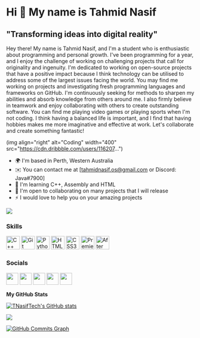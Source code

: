 Hi 👋 My name is Tahmid Nasif
=============================

"Transforming ideas into digital reality"
-----------------------------------------

Hey there! My name is Tahmid Nasif, and I'm a student who is enthusiastic about programming and personal growth. I've been programming for a year, and I enjoy the challenge of working on challenging projects that call for originality and ingenuity. I'm dedicated to working on open-source projects that have a positive impact because I think technology can be utilised to address some of the largest issues facing the world. You may find me working on projects and investigating fresh programming languages and frameworks on GitHub. I'm continuously seeking for methods to sharpen my abilities and absorb knowledge from others around me. I also firmly believe in teamwork and enjoy collaborating with others to create outstanding software. You can find me playing video games or playing sports when I'm not coding. I think having a balanced life is important, and I find that having hobbies makes me more imaginative and effective at work. Let's collaborate and create something fantastic!

(img align="right" alt="Coding" width="400" src="https://cdn.dribbble.com/users/116207...")

* 🌍  I'm based in Perth, Western Australia
* ✉️  You can contact me at [tahmidnasif.os@gmail.com or Discord: Java#7900]
* 🧠  I'm learning C++, Assembly and HTML
* 🤝  I'm open to collaborating on many projects that I will release
* ⚡  I would love to help you on your amazing projects

<a href="https://www.github.com/TNasifTech" target="_blank" rel="noreferrer"><img
src="https://img.shields.io/github/followers/TNasifTech?logo=github&style=for-the-badge&color=0891b2&labelColor=1c1917" /></a>
### Skills

<p align="left">
<a href="https://docs.microsoft.com/en-us/cpp/?view=msvc-170" target="_blank" rel="noreferrer"><img src="https://raw.githubusercontent.com/danielcranney/readme-generator/main/public/icons/skills/cplusplus-colored.svg" width="36" height="36" alt="C++" /></a>
<a href="https://git-scm.com/" target="_blank" rel="noreferrer"><img src="https://raw.githubusercontent.com/danielcranney/readme-generator/main/public/icons/skills/git-colored.svg" width="36" height="36" alt="Git" /></a>
<a href="https://www.python.org/" target="_blank" rel="noreferrer"><img src="https://raw.githubusercontent.com/danielcranney/readme-generator/main/public/icons/skills/python-colored.svg" width="36" height="36" alt="Python" /></a>
<a href="https://developer.mozilla.org/en-US/docs/Glossary/HTML5" target="_blank" rel="noreferrer"><img src="https://raw.githubusercontent.com/danielcranney/readme-generator/main/public/icons/skills/html5-colored.svg" width="36" height="36" alt="HTML5" /></a>
<a href="https://www.w3.org/TR/CSS/#css" target="_blank" rel="noreferrer"><img src="https://raw.githubusercontent.com/danielcranney/readme-generator/main/public/icons/skills/css3-colored.svg" width="36" height="36" alt="CSS3" /></a>
<a href="https://www.adobe.com/uk/products/premiere.html" target="_blank" rel="noreferrer"><img src="https://raw.githubusercontent.com/danielcranney/readme-generator/main/public/icons/skills/premierepro-colored-dark.svg" width="36" height="36" alt="Premiere Pro" /></a>
<a href="https://www.adobe.com/uk/products/aftereffects.html" target="_blank" rel="noreferrer"><img src="https://raw.githubusercontent.com/danielcranney/readme-generator/main/public/icons/skills/aftereffects-colored-dark.svg" width="36" height="36" alt="After Effects" /></a>
</p>


### Socials

<p align="left"> <a href="https://discord.com/users/Java#7900" target="_blank" rel="noreferrer"><img src="https://raw.githubusercontent.com/danielcranney/readme-generator/main/public/icons/socials/discord.svg" width="32" height="32" /></a> <a href="https://www.github.com/TNasifTech" target="_blank" rel="noreferrer"><img src="https://raw.githubusercontent.com/danielcranney/readme-generator/main/public/icons/socials/github-dark.svg" width="32" height="32" /></a> <a href="http://www.instagram.com/_tahmid.n" target="_blank" rel="noreferrer"><img src="https://raw.githubusercontent.com/danielcranney/readme-generator/main/public/icons/socials/instagram.svg" width="32" height="32" /></a> <a href="https://www.linkedin.com/in/tahmid-nasif-b0a0b9263" target="_blank" rel="noreferrer"><img src="https://raw.githubusercontent.com/danielcranney/readme-generator/main/public/icons/socials/linkedin.svg" width="32" height="32" /></a> </a> <a href="https://www.twitter.com/TNasifTech" target="_blank" rel="noreferrer"><img src="https://raw.githubusercontent.com/danielcranney/readme-generator/main/public/icons/socials/twitter.svg" width="32" height="32" /></a></p>


<b>My GitHub Stats</b>

<a href="http://www.github.com/TNasifTech"><img src="https://github-readme-stats.vercel.app/api?username=TNasifTech&show_icons=true&hide=&count_private=true&title_color=0891b2&text_color=ffffff&icon_color=0891b2&bg_color=1c1917&hide_border=true&show_icons=true" alt="TNasifTech's GitHub stats" /></a>

<a href="http://www.github.com/TNasifTech"><img src="https://github-readme-streak-stats.herokuapp.com/?user=TNasifTech&stroke=ffffff&background=1c1917&ring=0891b2&fire=0891b2&currStreakNum=ffffff&currStreakLabel=0891b2&sideNums=ffffff&sideLabels=ffffff&dates=ffffff&hide_border=true" /></a>

<a href="http://www.github.com/TNasifTech"><img src="https://github-readme-activity-graph.cyclic.app/graph?username=TNasifTech&bg_color=1c1917&color=ffffff&line=0891b2&point=ffffff&area_color=1c1917&area=true&hide_border=true&custom_title=GitHub%20Commits%20Graph" alt="GitHub Commits Graph" /></a>
